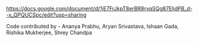 https://docs.google.com/document/d/1jE7FrJkpT8erBR8rvqSQg87EljdPB_d--x_QPQUCSpc/edit?usp=sharing

Code contributed by - Ananya Prabhu, Aryan Srivastava, Ishaan Gada, Rishika Mukherjee, Shrey Chandpa
